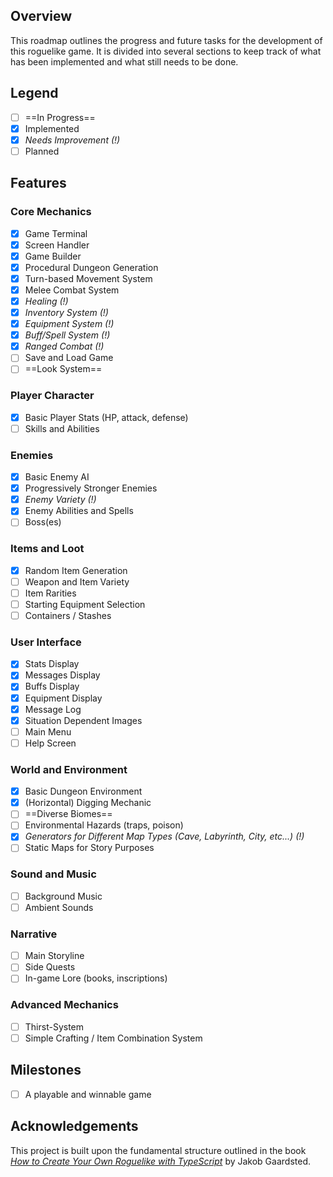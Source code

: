 ## Overview

This roadmap outlines the progress and future tasks for the development of this roguelike game. It is divided into several sections to keep track of what has been implemented and what still needs to be done.

## Legend

- [ ] ==In Progress==
- [x] Implemented
- [x] _Needs Improvement (!)_
- [ ] Planned

## Features

### Core Mechanics

- [x] Game Terminal
- [x] Screen Handler
- [x] Game Builder
- [x] Procedural Dungeon Generation
- [x] Turn-based Movement System
- [x] Melee Combat System
- [x] _Healing (!)_
- [x] _Inventory System (!)_
- [x] _Equipment System (!)_
- [x] _Buff/Spell System (!)_
- [x] _Ranged Combat (!)_
- [ ] Save and Load Game
- [ ] ==Look System==

### Player Character

- [x] Basic Player Stats (HP, attack, defense)
- [ ] Skills and Abilities

### Enemies

- [x] Basic Enemy AI
- [x] Progressively Stronger Enemies
- [x] _Enemy Variety (!)_
- [x] Enemy Abilities and Spells
- [ ] Boss(es)

### Items and Loot

- [x] Random Item Generation
- [ ] Weapon and Item Variety
- [ ] Item Rarities
- [ ] Starting Equipment Selection
- [ ] Containers / Stashes

### User Interface

- [x] Stats Display
- [x] Messages Display
- [x] Buffs Display
- [x] Equipment Display
- [x] Message Log
- [x] Situation Dependent Images
- [ ] Main Menu
- [ ] Help Screen

### World and Environment

- [x] Basic Dungeon Environment
- [x] (Horizontal) Digging Mechanic
- [ ] ==Diverse Biomes==
- [ ] Environmental Hazards (traps, poison)
- [x] _Generators for Different Map Types (Cave, Labyrinth, City, etc...) (!)_
- [ ] Static Maps for Story Purposes

### Sound and Music

- [ ] Background Music
- [ ] Ambient Sounds

### Narrative

- [ ] Main Storyline
- [ ] Side Quests
- [ ] In-game Lore (books, inscriptions)

### Advanced Mechanics

- [ ] Thirst-System
- [ ] Simple Crafting / Item Combination System

## Milestones

- [ ] A playable and winnable game

## Acknowledgements

This project is built upon the fundamental structure outlined in the book [_How to Create Your Own Roguelike with TypeScript_](https://www.google.com/search?client=firefox-b-d&q=how+to+make+your+own+roguelike%2C+gaardsted) by Jakob Gaardsted.
